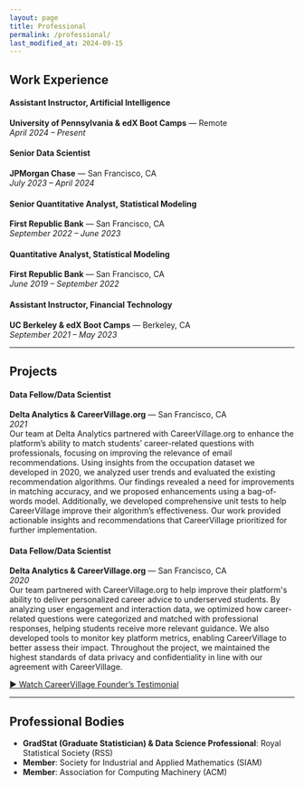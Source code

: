 ```yaml
---
layout: page
title: Professional
permalink: /professional/
last_modified_at: 2024-09-15
---
```


## Work Experience

#### Assistant Instructor, Artificial Intelligence  
**University of Pennsylvania & edX Boot Camps** — Remote  
*April 2024 – Present*

#### Senior Data Scientist  
**JPMorgan Chase** — San Francisco, CA  
*July 2023 – April 2024*

#### Senior Quantitative Analyst, Statistical Modeling
**First Republic Bank** — San Francisco, CA  
*September 2022 – June 2023*


#### Quantitative Analyst, Statistical Modeling
**First Republic Bank** — San Francisco, CA  
*June 2019 – September 2022*

#### Assistant Instructor, Financial Technology  
**UC Berkeley & edX Boot Camps** — Berkeley, CA  
*September 2021 – May 2023*

---

## Projects

#### Data Fellow/Data Scientist
**Delta Analytics & CareerVillage.org**  — San Francisco, CA  
*2021*  
Our team at Delta Analytics partnered with CareerVillage.org to enhance the platform’s ability to match students’ career-related questions with professionals, focusing on improving the relevance of email recommendations. Using insights from the occupation dataset we developed in 2020, we analyzed user trends and evaluated the existing recommendation algorithms. Our findings revealed a need for improvements in matching accuracy, and we proposed enhancements using a bag-of-words model. Additionally, we developed comprehensive unit tests to help CareerVillage improve their algorithm’s effectiveness. Our work provided actionable insights and recommendations that CareerVillage prioritized for further implementation.

#### Data Fellow/Data Scientist
**Delta Analytics & CareerVillage.org**  — San Francisco, CA  
*2020*  
Our team partnered with CareerVillage.org to help improve their platform's ability to deliver personalized career advice to underserved students. By analyzing user engagement and interaction data, we optimized how career-related questions were categorized and matched with professional responses, helping students receive more relevant guidance. We also developed tools to monitor key platform metrics, enabling CareerVillage to better assess their impact. Throughout the project, we maintained the highest standards of data privacy and confidentiality in line with our agreement with CareerVillage.

[▶️ Watch CareerVillage Founder’s Testimonial](https://www.youtube.com/watch?v=k_1Gs-eIb8U)

---

## Professional Bodies

- **GradStat (Graduate Statistician) & Data Science Professional**: Royal Statistical Society (RSS)
- **Member**: Society for Industrial and Applied Mathematics (SIAM)
- **Member**: Association for Computing Machinery (ACM)

